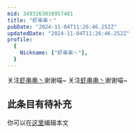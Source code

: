 ```yaml
---
mid: 3493263010957481
title: "虾串串丶"
pubDate: "2024-11-04T11:26:46.252Z"
updatedDate: "2024-11-04T11:26:46.252Z"
profile:
  {
    Nickname: ["虾串串丶"],
  }
---
```


关注[虾串串丶](https://space.bilibili.com/3493263010957481)谢谢喵~ 关注[虾串串丶](https://space.bilibili.com/3493263010957481)谢谢喵~

## 此条目有待补充
你可以在[这里](https://github.com/Yuhanawa/VTuber.ICU/edit/master/src/content/v/虾串串丶/index.md)编辑本文
